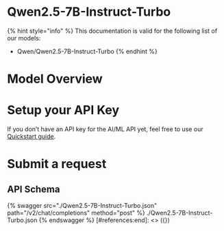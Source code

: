 [#references:start]: <> ({ "template": "openapi" })
# Qwen2.5-7B-Instruct-Turbo

{% hint style="info" %}
This documentation is valid for the following list of our models:
* Qwen/Qwen2.5-7B-Instruct-Turbo
{% endhint %}

# Model Overview


# Setup your API Key
If you don’t have an API key for the AI/ML API yet, feel free to use our [Quickstart guide](https://docs.aimlapi.com/quickstart/setting-up).

# Submit a request
## API Schema
{% swagger src="./Qwen2.5-7B-Instruct-Turbo.json" path="/v2/chat/completions" method="post" %}
./Qwen2.5-7B-Instruct-Turbo.json
{% endswagger %}
[#references:end]: <> ({})